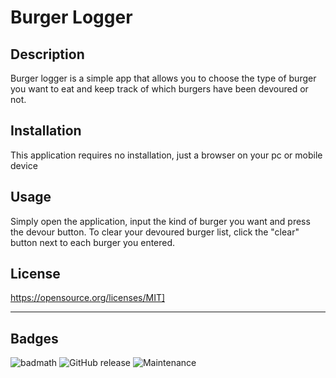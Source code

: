 # Burger Logger

## Description 

Burger logger is a simple app that allows you to choose the type of burger you want to eat and keep track of which burgers have been devoured or not.

## Installation

This application requires no installation, just a browser on your pc or mobile device


## Usage 

Simply open the application, input the kind of burger you want and press the devour button. To clear your devoured burger list, click the "clear" button next to each burger you entered.

## License

https://opensource.org/licenses/MIT]


---

## Badges

![badmath](https://img.shields.io/github/languages/top/nielsenjared/badmath)
![GitHub release](https://img.shields.io/github/v/release/markohanesian/Burger-Logger)
![Maintenance](https://img.shields.io/badge/Maintained%3F-yes-green.svg)

